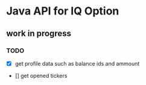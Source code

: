 # Java API for IQ Option

## work in progress

### TODO

- [x] get profile data such as balance ids and ammount
- [] get opened tickers
